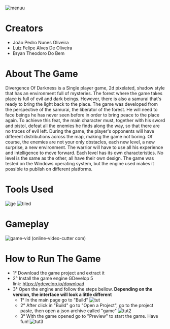 ![menuu](https://github.com/jpedrou/DigitalGameProject/assets/127536464/9dbf3090-80c3-4944-ae26-c4f919aa1951)
# Creators
- João Pedro Nunes Oliveira
- Luiz Felipe Alves De Oliveira
- Bryan Theodoro Do Bem
# About The Game
Divergence Of Darkness is a Single player game, 2d pixelated, shadow style that has an environment full of mysteries. The forest where the game takes place is full of evil and dark beings. However, there is also a samurai that's ready to bring the light back to the place. The game was developed from the perspective of the samurai, the liberator of the forest. He will need to face beings he has never seen before in order to bring peace to the place again. To achieve this feat, the main character must, together with his sword and pistol, defeat all the enemies he finds along the way, so that there are no traces of evil left. During the game, the player's opponents will have different distributions across the map, making the game not boring. Of course, the enemies are not your only obstacles, each new level, a new surprise, a new environment. The warrior will have to use all his experience and intelligence to move forward. Each level has its own characteristics. No level is the same as the other, all have their own design. The game was tested on the Windows operating system, but the engine used makes it possible to publish on different platforms.
# Tools Used
![ge](https://github.com/jpedrou/DigitalGamesProject/assets/127536464/fda69fbf-38f8-4626-8227-13d7af1606fd)
![tiled](https://github.com/jpedrou/DigitalGamesProject/assets/127536464/1307952a-6054-4599-9ab5-03ac24bf5841)
# Gameplay
![game-vid (online-video-cutter com)](https://github.com/jpedrou/DigitalGamesProject/assets/127536464/e863ce22-babe-466a-928b-71e6ecba6577)
# How to Run The Game
- 1° Download the game project and extract it <br/>
- 2° Install the game engine GDevelop 5 <br/>
  link: https://gdevelop.io/download
- 3° Open the engine and follow the steps bellow. **Depending on the version, the interface will look a little different**
  - 1° In the main page go to "Build"
    ![tut](https://github.com/jpedrou/DigitalGameProject/assets/127536464/6aadae8d-179a-43fd-adf9-49370738d4a3)
  - 2° After click in "Build" go to "Open a Project", go to the project paste, then open a json archive called "game" 
    ![tut2](https://github.com/jpedrou/DigitalGameProject/assets/127536464/0bd30020-3a0c-4ba2-8472-bee2ccafa5a0)
  - 3° With the game opened go to "Preview" to start the game. Have fun! 
    ![tut3](https://github.com/jpedrou/DigitalGameProject/assets/127536464/20d1dfcd-640a-485d-8cdb-3b852802429c)
